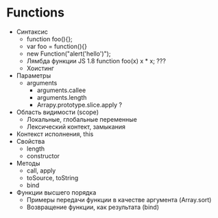 Functions
=========
  * Синтаксис
    * function foo(){};
    * var foo = function(){}
    * new Function("alert('hello')");
    * Лямбда функции JS 1.8 function foo(x) x * x; ???
    * Хоистинг
  * Параметры
    * arguments
      * arguments.callee
      * arguments.length
      * Arrapy.prototype.slice.apply ?   
  * Область видимости (scope)
    * Локальные, глобальные переменные
    * Лексический контект, замыкания
  * Контекст исполнения, this
  * Свойства
    * length
    * constructor
  * Методы
    * call, apply
    * toSource, toString
    * bind
  * Функции высшего порядка
    * Примеры передачи функции в качестве аргумента (Array.sort)
    * Возвращение функции, как результата (bind)
